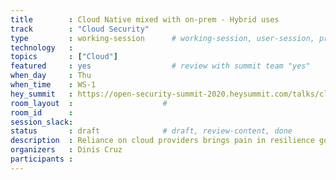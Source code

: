```yaml
---
title        : Cloud Native mixed with on-prem - Hybrid uses
track        : "Cloud Security"
type         : working-session      # working-session, user-session, product-session
technology   :
topics       : ["Cloud"]
featured     : yes                  # review with summit team "yes"
when_day     : Thu
when_time    : WS-1
hey_summit   : https://open-security-summit-2020.heysummit.com/talks/cloud-native-mixed-with-on-prem-hybrid-uses-11pm-bst/
room_layout  :                    #
room_id      :
session_slack: 
status       : draft              # draft, review-content, done
description  : Reliance on cloud providers brings pain in resilience goals
organizers   : Dinis Cruz
participants :
---
```



<!--(add intro)

## WHY

(...)

## What

(...)

## Outcomes

(...)

## References

(...)


## Previous-->

